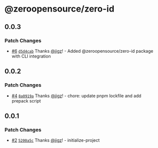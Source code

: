 # @zeroopensource/zero-id

## 0.0.3

### Patch Changes

- [#6](https://github.com/zeroopensource/zero-id/pull/6) [`d5d4cab`](https://github.com/zeroopensource/zero-id/commit/d5d4cab13bba4b47515064dca9ad802a19ccb7f9) Thanks [@jigz](https://github.com/jigz)! - Added @zeroopensource/zero-id package with CLI integration

## 0.0.2

### Patch Changes

- [#4](https://github.com/zeroopensource/zero-id/pull/4) [`8a0919a`](https://github.com/zeroopensource/zero-id/commit/8a0919aabbab680481dc0c96af2d5bea57bfd1ee) Thanks [@jigz](https://github.com/jigz)! - chore: update pnpm lockfile and add prepack script

## 0.0.1

### Patch Changes

- [#2](https://github.com/zeroopensource/zero-id/pull/2) [`5200a5c`](https://github.com/zeroopensource/zero-id/commit/5200a5ce4905707e240425409b16603292aa36ff) Thanks [@jigz](https://github.com/jigz)! - initialize-project

